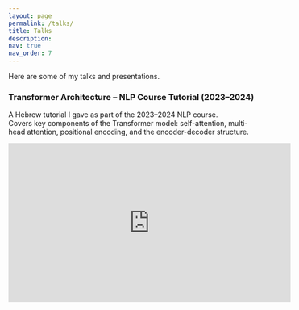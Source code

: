 ```yaml
---
layout: page
permalink: /talks/
title: Talks
description: 
nav: true
nav_order: 7
---
```


Here are some of my talks and presentations.

### Transformer Architecture – NLP Course Tutorial (2023–2024)

A Hebrew tutorial I gave as part of the 2023–2024 NLP course.  
Covers key components of the Transformer model: self-attention, multi-head attention, positional encoding, and the encoder-decoder structure.

<iframe width="560" height="315" src="https://www.youtube.com/embed/Z5nyrcl0KZY" frameborder="0" allowfullscreen></iframe>
